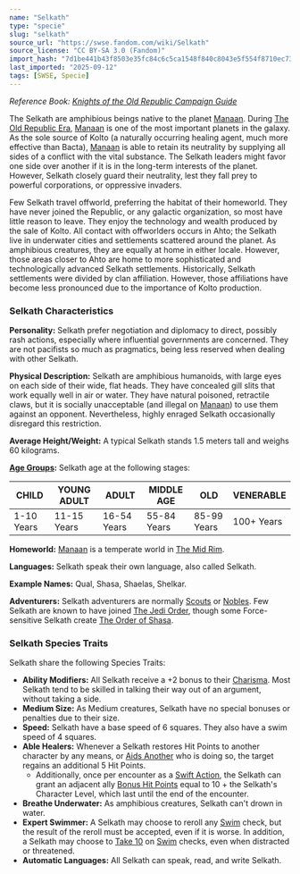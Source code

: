 ```yaml
---
name: "Selkath"
type: "specie"
slug: "selkath"
source_url: "https://swse.fandom.com/wiki/Selkath"
source_license: "CC BY-SA 3.0 (Fandom)"
import_hash: "7d1be441b43f8503e35fc84c6c5ca1548f840c8043e5f554f8710ec737a5a1c5"
last_imported: "2025-09-12"
tags: [SWSE, Specie]
---
```

*Reference Book: [Knights of the Old Republic Campaign Guide](https://swse.fandom.com/wiki/Star_Wars_Saga_Edition_Knights_of_the_Old_Republic_Campaign_Guide)*

The Selkath are amphibious beings native to the planet [Manaan](https://swse.fandom.com/wiki/Manaan). During [The Old Republic Era](https://swse.fandom.com/wiki/The_Old_Republic_Era), [Manaan](https://swse.fandom.com/wiki/Manaan) is one of the most important planets in the galaxy. As the sole source of Kolto (a naturally occurring healing agent, much more effective than Bacta), [Manaan](https://swse.fandom.com/wiki/Manaan) is able to retain its neutrality by supplying all sides of a conflict with the vital substance. The Selkath leaders might favor one side over another if it is in the long-term interests of the planet. However, Selkath closely guard their neutrality, lest they fall prey to powerful corporations, or oppressive invaders.

Few Selkath travel offworld, preferring the habitat of their homeworld. They have never joined the Republic, or any galactic organization, so most have little reason to leave. They enjoy the technology and wealth produced by the sale of Kolto. All contact with offworlders occurs in Ahto; the Selkath live in underwater cities and settlements scattered around the planet. As amphibious creatures, they are equally at home in either locale. However, those areas closer to Ahto are home to more sophisticated and technologically advanced Selkath settlements. Historically, Selkath settlements were divided by clan affiliation. However, those affiliations have become less pronounced due to the importance of Kolto production.

### Selkath Characteristics
**Personality:** Selkath prefer negotiation and diplomacy to direct, possibly rash actions, especially where influential governments are concerned. They are not pacifists so much as pragmatics, being less reserved when dealing with other Selkath.

**Physical Description:** Selkath are amphibious humanoids, with large eyes on each side of their wide, flat heads. They have concealed gill slits that work equally well in air or water. They have natural poisoned, retractile claws, but it is socially unacceptable (and illegal on [Manaan](https://swse.fandom.com/wiki/Manaan)) to use them against an opponent. Nevertheless, highly enraged Selkath occasionally disregard this restriction.

**Average Height/Weight:** A typical Selkath stands 1.5 meters tall and weighs 60 kilograms.

**[Age Groups](https://swse.fandom.com/wiki/Age_Groups):** Selkath age at the following stages:

| CHILD | YOUNG ADULT | ADULT | MIDDLE AGE | OLD | VENERABLE |
| --- | --- | --- | --- | --- | --- |
| 1-10 Years | 11-15 Years | 16-54 Years | 55-84 Years | 85-99 Years | 100+ Years |

**Homeworld:** [Manaan](https://swse.fandom.com/wiki/Manaan) is a temperate world in [The Mid Rim](https://swse.fandom.com/wiki/The_Mid_Rim).

**Languages:** Selkath speak their own language, also called Selkath.

**Example Names:** Qual, Shasa, Shaelas, Shelkar.

**Adventurers:** Selkath adventurers are normally [Scouts](https://swse.fandom.com/wiki/Scouts) or [Nobles](https://swse.fandom.com/wiki/Nobles). Few Selkath are known to have joined [The Jedi Order](https://swse.fandom.com/wiki/The_Jedi_Order), though some Force-sensitive Selkath create [The Order of Shasa](https://swse.fandom.com/wiki/The_Order_of_Shasa).

### Selkath Species Traits
Selkath share the following Species Traits:

- **Ability Modifiers:** All Selkath receive a +2 bonus to their [Charisma](https://swse.fandom.com/wiki/Charisma). Most Selkath tend to be skilled in talking their way out of an argument, without taking a side.
- **Medium Size:** As Medium creatures, Selkath have no special bonuses or penalties due to their size.
- **Speed:** Selkath have a base speed of 6 squares. They also have a swim speed of 4 squares.
- **Able Healers:** Whenever a Selkath restores Hit Points to another character by any means, or [Aids Another](https://swse.fandom.com/wiki/Aids_Another) who is doing so, the target regains an additional 5 Hit Points.
    - Additionally, once per encounter as a [Swift Action](https://swse.fandom.com/wiki/Swift_Action), the Selkath can grant an adjacent ally [Bonus Hit Points](https://swse.fandom.com/wiki/Bonus_Hit_Points) equal to 10 + the Selkath's Character Level, which last until the end of the encounter.
- **Breathe Underwater:** As amphibious creatures, Selkath can't drown in water.
- **Expert Swimmer:** A Selkath may choose to reroll any [Swim](https://swse.fandom.com/wiki/Swim) check, but the result of the reroll must be accepted, even if it is worse. In addition, a Selkath may choose to [Take 10](https://swse.fandom.com/wiki/Take_10) on [Swim](https://swse.fandom.com/wiki/Swim) checks, even when distracted or threatened.
- **Automatic Languages:** All Selkath can speak, read, and write Selkath.